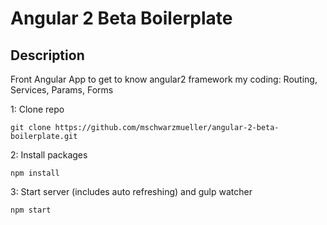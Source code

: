 # Angular 2 Beta Boilerplate

## Description

Front Angular App to get to know angular2 framework my coding: Routing, Services, Params, Forms


1: Clone repo
```
git clone https://github.com/mschwarzmueller/angular-2-beta-boilerplate.git
```
2: Install packages
```
npm install
```
3: Start server (includes auto refreshing) and gulp watcher
```
npm start
```
